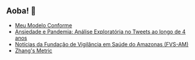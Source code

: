 ## Aoba! 👋

- [Meu Modelo Conforme](https://polyester-citrine-4e7.notion.site/Meu-Modelo-Conforme-134a0de3378e80728ad4f279c80fb065)
- [Ansiedade e Pandemia: Análise Exploratória no Tweets ao longo de 4 anos](https://heylucasleao-ansiedade-e-pandemia-streamlit-app-5889dq.streamlit.app/)
- [Notícias da Fundação de Vigilância em Saúde do Amazonas (FVS-AM)](https://heylucasleao-noticias-fvs-am-streamlit-app-bxbdpc.streamlit.app/)
- [Zhang's Metric](https://github.com/HeyLucasLeao/zhangmetric)
<!--
**HeyLucasLeao/HeyLucasLeao** is a ✨ _special_ ✨ repository because its `README.md` (this file) appears on your GitHub profile.

Here are some ideas to get you started:

- 🔭 I’m currently working on ...
- 🌱 I’m currently learning ...
- 👯 I’m looking to collaborate on ...
- 🤔 I’m looking for help with ...
- 💬 Ask me about ...
- 📫 How to reach me: ...
- 😄 Pronouns: ...
- ⚡ Fun fact: ...
-->
